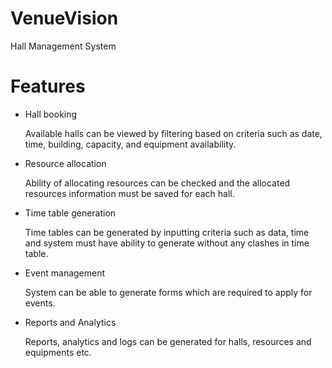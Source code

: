 # VenueVision
Hall Management System


# Features

- Hall booking

    Available halls can be viewed by filtering based on criteria such as date, time, building, capacity, and equipment availability.

- Resource allocation

    Ability of allocating resources can be checked and the allocated resources information must be saved for each hall.

- Time table generation

    Time tables can be generated by inputting criteria such as data, time and system must have ability to generate without any clashes in time table.

- Event management

    System can be able to generate forms which are required to apply for events.

- Reports and Analytics

    Reports, analytics and logs can be generated for halls, resources and equipments etc.
